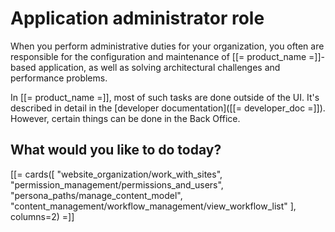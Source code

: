 # Application administrator role

When you perform administrative duties for your organization, you often are responsible for the configuration and maintenance of [[= product_name =]]-based application, as well as solving architectural challenges and performance problems.

In [[= product_name =]], most of such tasks are done outside of the UI. 
It's described in detail in the [developer documentation]([[= developer_doc =]]).
However, certain things can be done in the Back Office.

## What would you like to do today?

[[= cards([
    "website_organization/work_with_sites",
    "permission_management/permissions_and_users",
    "persona_paths/manage_content_model",
    "content_management/workflow_management/view_workflow_list"
], columns=2) =]]
